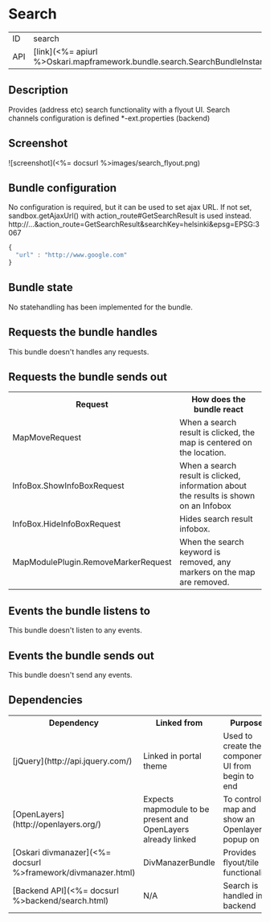 # Search

<table>
  <tr>
    <td>ID</td><td>search</td>
  </tr>
  <tr>
    <td>API</td><td>[link](<%= apiurl %>Oskari.mapframework.bundle.search.SearchBundleInstance.html)</td>
  </tr>
</table>

## Description

Provides (address etc) search functionality with a flyout UI.
Search channels configuration is defined *-ext.properties  (backend)

## Screenshot

![screenshot](<%= docsurl %>images/search_flyout.png)

## Bundle configuration

No configuration is required, but it can be used to set ajax URL. If not set, sandbox.getAjaxUrl() with action_route#GetSearchResult is used instead.
http://...&action_route=GetSearchResult&searchKey=helsinki&epsg=EPSG:3067

```javascript
{
  "url" : "http://www.google.com"
}
```

## Bundle state

No statehandling has been implemented for the bundle.

## Requests the bundle handles

This bundle doesn't handles any requests.

## Requests the bundle sends out

<table>
  <tr>
    <th>Request</th><th>How does the bundle react</th>
  </tr>
  <tr>
    <td>MapMoveRequest</td><td>When a search result is clicked, the map is centered on the location.</td>
  </tr>
  <tr>
    <td> InfoBox.ShowInfoBoxRequest </td><td> When a search result is clicked, information about the results is shown on an Infobox</td>
  </tr>
  <tr>
    <td> InfoBox.HideInfoBoxRequest </td><td> Hides search result infobox.</td>
  </tr>
  <tr>
    <td> MapModulePlugin.RemoveMarkerRequest </td><td> When the search keyword is removed, any markers on the map are removed.</td>
  </tr>
</table>

## Events the bundle listens to

This bundle doesn't listen to any events.

## Events the bundle sends out

This bundle doesn't send any events.

## Dependencies

<table>
  <tr>
    <th> Dependency </th><th> Linked from </th><th> Purpose</th>
  </tr>
  <tr>
    <td> [jQuery](http://api.jquery.com/) </td>
    <td> Linked in portal theme </td>
    <td> Used to create the component UI from begin to end</td>
  </tr>
  <tr>
    <td> [OpenLayers](http://openlayers.org/) </td>
    <td> Expects mapmodule to be present and OpenLayers already linked </td>
    <td> To control map and show an Openlayers popup on it</td>
  </tr>
  <tr>
    <td> [Oskari divmanazer](<%= docsurl %>framework/divmanazer.html) </td>
    <td> DivManazerBundle </td>
    <td> Provides flyout/tile functionality</td>
  </tr>
  <tr>
    <td> [Backend API](<%= docsurl %>backend/search.html) </td>
    <td> N/A </td>
    <td> Search is handled in backend</td>
  </tr>
</table>
